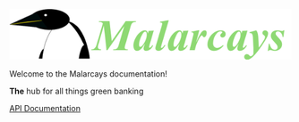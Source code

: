 ![logo](./_media/Malarcays.png)

Welcome to the Malarcays documentation!

**The** hub for all things green banking

[API Documentation](/api)